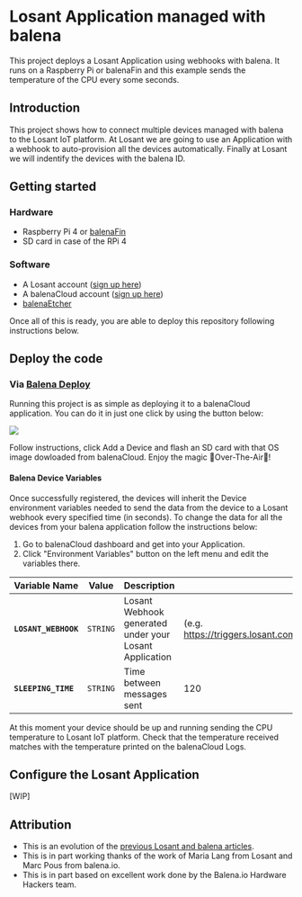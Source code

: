 # Losant Application managed with balena

This project deploys a Losant Application using webhooks with balena. It runs on a Raspberry Pi or balenaFin and this example sends the temperature of the CPU every some seconds. 


## Introduction

This project shows how to connect multiple devices managed with balena to the Losant IoT platform. At Losant we are going to use an Application with a webhook to auto-provision all the devices automatically. Finally at Losant we will indentify the devices with the balena ID.

## Getting started

### Hardware

* Raspberry Pi 4 or [balenaFin](https://www.balena.io/fin/)
* SD card in case of the RPi 4

### Software

* A Losant account ([sign up here](https://accounts.losant.com/create-account?))
* A balenaCloud account ([sign up here](https://dashboard.balena-cloud.com/))
* [balenaEtcher](https://balena.io/etcher)

Once all of this is ready, you are able to deploy this repository following instructions below.

## Deploy the code

### Via [Balena Deploy](https://www.balena.io/docs/learn/deploy/deploy-with-balena-button/)

Running this project is as simple as deploying it to a balenaCloud application. You can do it in just one click by using the button below:

[![](https://www.balena.io/deploy.png)](https://dashboard.balena-cloud.com/deploy?repoUrl=https://github.com/balena_io_playground/losant_temp_tagger)

Follow instructions, click Add a Device and flash an SD card with that OS image dowloaded from balenaCloud. Enjoy the magic 🌟Over-The-Air🌟!

#### Balena Device Variables

Once successfully registered, the devices will inherit the Device environment variables needed to send the data from the device to a Losant webhook every specified time (in seconds). To change the data for all the devices from your balena application follow the instructions below:

1. Go to balenaCloud dashboard and get into your Application.
2. Click "Environment Variables" button on the left menu and edit the variables there. 


Variable Name | Value | Description | Default
------------ | ------------- | ------------- | -------------
**`LOSANT_WEBHOOK`** | `STRING` | Losant Webhook generated under your Losant Application | (e.g. https://triggers.losant.com/webhooks/0jlassTvcMDBwT1hXY9ZumtOxbVjyBl4nr6ZgPWCaA1$)
**`SLEEPING_TIME`** | `STRING` | Time between messages sent | 120

At this moment your device should be up and running sending the CPU temperature to Losant IoT platform. Check that the temperature received matches with the temperature printed on the balenaCloud Logs.


## Configure the Losant Application

[WIP]


## Attribution

- This is an evolution of the [previous Losant and balena articles](https://www.balena.io/blog/getting-started-with-losant-and-resin/).
- This is in part working thanks of the work of Maria Lang from Losant and Marc Pous from balena.io.
- This is in part based on excellent work done by the Balena.io Hardware Hackers team.

